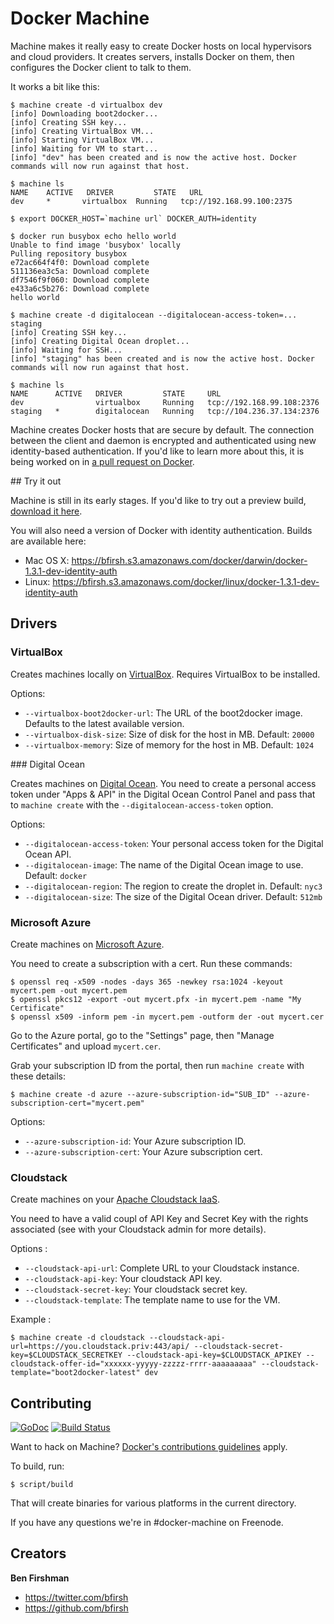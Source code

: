 # Docker Machine

Machine makes it really easy to create Docker hosts on local hypervisors and cloud providers. It creates servers, installs Docker on them, then configures the Docker client to talk to them.

It works a bit like this:

    $ machine create -d virtualbox dev
    [info] Downloading boot2docker...
    [info] Creating SSH key...
    [info] Creating VirtualBox VM...
    [info] Starting VirtualBox VM...
    [info] Waiting for VM to start...
    [info] "dev" has been created and is now the active host. Docker commands will now run against that host.

    $ machine ls
    NAME  	ACTIVE   DRIVER     	STATE 	URL
    dev   	*    	virtualbox 	Running   tcp://192.168.99.100:2375

    $ export DOCKER_HOST=`machine url` DOCKER_AUTH=identity

    $ docker run busybox echo hello world
    Unable to find image 'busybox' locally
    Pulling repository busybox
    e72ac664f4f0: Download complete
    511136ea3c5a: Download complete
    df7546f9f060: Download complete
    e433a6c5b276: Download complete
    hello world

    $ machine create -d digitalocean --digitalocean-access-token=... staging
    [info] Creating SSH key...
    [info] Creating Digital Ocean droplet...
    [info] Waiting for SSH...
    [info] "staging" has been created and is now the active host. Docker commands will now run against that host.

    $ machine ls
    NAME      ACTIVE   DRIVER         STATE     URL
    dev                virtualbox     Running   tcp://192.168.99.108:2376
    staging   *        digitalocean   Running   tcp://104.236.37.134:2376

Machine creates Docker hosts that are secure by default. The connection between the client and daemon is encrypted and authenticated using new identity-based authentication. If you'd like to learn more about this, it is being worked on in [a pull request on Docker](https://github.com/docker/docker/pull/8265).

## Try it out

Machine is still in its early stages. If you'd like to try out a preview build, [download it here](https://github.com/docker/machine/releases/latest).

You will also need a version of Docker with identity authentication. Builds are available here:

 - Mac OS X: https://bfirsh.s3.amazonaws.com/docker/darwin/docker-1.3.1-dev-identity-auth
 - Linux: https://bfirsh.s3.amazonaws.com/docker/linux/docker-1.3.1-dev-identity-auth

## Drivers

### VirtualBox

Creates machines locally on [VirtualBox](https://www.virtualbox.org/). Requires VirtualBox to be installed.

Options:

 - `--virtualbox-boot2docker-url`: The URL of the boot2docker image. Defaults to the latest available version.
 - `--virtualbox-disk-size`: Size of disk for the host in MB. Default: `20000`
 - `--virtualbox-memory`: Size of memory for the host in MB. Default: `1024`

### Digital Ocean

Creates machines on [Digital Ocean](https://www.digitalocean.com/). You need to create a personal access token under "Apps & API" in the Digital Ocean Control Panel and pass that to `machine create` with the `--digitalocean-access-token` option.

Options:

 - `--digitalocean-access-token`: Your personal access token for the Digital Ocean API.
 - `--digitalocean-image`: The name of the Digital Ocean image to use. Default: `docker`
 - `--digitalocean-region`: The region to create the droplet in. Default: `nyc3`
 - `--digitalocean-size`: The size of the Digital Ocean driver. Default: `512mb`

### Microsoft Azure

Create machines on [Microsoft Azure](http://azure.microsoft.com/).

You need to create a subscription with a cert. Run these commands:

    $ openssl req -x509 -nodes -days 365 -newkey rsa:1024 -keyout mycert.pem -out mycert.pem
    $ openssl pkcs12 -export -out mycert.pfx -in mycert.pem -name "My Certificate"
    $ openssl x509 -inform pem -in mycert.pem -outform der -out mycert.cer

Go to the Azure portal, go to the "Settings" page, then "Manage Certificates" and upload `mycert.cer`.

Grab your subscription ID from the portal, then run `machine create` with these details:

    $ machine create -d azure --azure-subscription-id="SUB_ID" --azure-subscription-cert="mycert.pem"

Options:

 - `--azure-subscription-id`: Your Azure subscription ID.
 - `--azure-subscription-cert`: Your Azure subscription cert.

### Cloudstack

Create machines on your [Apache Cloudstack IaaS](http://cloudstack.apache.org/).

You need to have a valid coupl of API Key and Secret Key with the rights associated (see with your Cloudstack admin for more details).

Options :

 - `--cloudstack-api-url`: Complete URL to your Cloudstack instance.
 - `--cloudstack-api-key`: Your cloudstack API key.
 - `--cloudstack-secret-key`: Your cloudstack secret key.
 - `--cloudstack-template`: The template name to use for the VM.


Example :

    $ machine create -d cloudstack --cloudstack-api-url=https://you.cloudstack.priv:443/api/ --cloudstack-secret-key=$CLOUDSTACK_SECRETKEY --cloudstack-api-key=$CLOUDSTACK_APIKEY --cloudstack-offer-id="xxxxxx-yyyyy-zzzzz-rrrr-aaaaaaaaa" --cloudstack-template="boot2docker-latest" dev


## Contributing

[![GoDoc](https://godoc.org/github.com/docker/machine?status.png)](https://godoc.org/github.com/docker/machine)
[![Build Status](https://travis-ci.org/docker/machine.svg?branch=master)](https://travis-ci.org/docker/machine)

Want to hack on Machine? [Docker's contributions guidelines](https://github.com/docker/docker/blob/master/CONTRIBUTING.md) apply.

To build, run:

    $ script/build

That will create binaries for various platforms in the current directory.

If you have any questions we're in #docker-machine on Freenode.

## Creators

**Ben Firshman**

- <https://twitter.com/bfirsh>
- <https://github.com/bfirsh>
